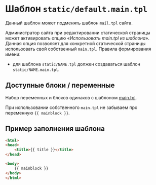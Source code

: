 # Шаблон `static/default.main.tpl`

Данный шаблон может подменять шаблон `mail.tpl` сайта.

Администратор сайта при редактировании статической страницы может активировать опцию «*Использовать main.tpl из шаблона*». Данная опция позволяет для конкретной статической страницы использовать свой собственный `main.tpl`. Правила формирования имени:

- для шаблона `static/NAME.tpl` должен создаваться шаблон `static/NAME.main.tpl`.

## Доступные блоки / переменные

Набор переменных и блоков одинаков с шаблоном [main.tpl](templates/main.tpl.md).

При использовании собственного `main.tpl` не забываем про переменную `{{ mainblock }}`.

## Пример заполнения шаблона

```html
<html>
<head>
    <title>{{ title }}</title>
</head>

<body>
    {{ mainblock }}
</body>
</html>
```
